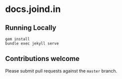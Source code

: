# docs.joind.in

## Running Locally

    gem install
    bundle exec jekyll serve

## Contributions welcome

Please submit pull requests against the `master` branch.
